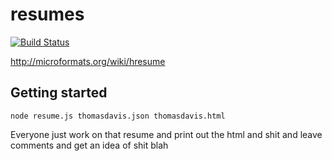 
resumes
=======

[![Build Status](https://api.travis-ci.org/jsonresume/registry-server.svg)](http://travis-ci.org/jsonresume/registry-server)

http://microformats.org/wiki/hresume


## Getting started

```
node resume.js thomasdavis.json thomasdavis.html
```

Everyone just work on that resume and print out the html and shit and leave comments and get an idea of shit blah
